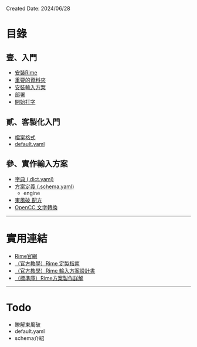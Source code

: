 Created Date: 2024/06/28

# 目錄

## 壹、入門

- [安裝Rime](Chapter1/01%20installation.md)
- [重要的資料夾](Chapter1/02%20important%20folder.md)
- [安裝輸入方案](Chapter1/03%20install%20schema.md)
- [部署](Chapter1/04%20deploy.md)
- [開始打字](Chapter1/05%20typing.md)

## 貳、客製化入門

- [檔案格式](file_format.md)
- [default.yaml](default_yaml.md)

## 參、實作輸入方案

- [字典 (.dict.yaml)](dict_yaml.md)
- [方案定義 (.schema.yaml)](schema_yaml.md)
	- engine
- [東風破 配方](recipe_yaml.md)
- [OpenCC 文字轉換](opencc.md)

---

# 實用連結

- [Rime官網](https://rime.im/)
- [（官方教學）Rime 定製指南](https://github.com/rime/home/wiki/CustomizationGuide)
- [（官方教學）Rime 輸入方案設計書](https://github.com/rime/home/wiki/RimeWithSchemata)
- [（標準庫）Rime方案製作詳解](https://github.com/LEOYoon-Tsaw/Rime_collections/blob/master/Rime_description.md)

---

# Todo

- 瞭解東風破
- default.yaml
- schema介紹

